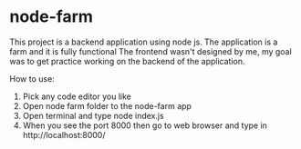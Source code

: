 # node-farm

This project is a backend application using node js.
The application is a farm and it is fully functional
The frontend wasn't designed by me, my goal was to get practice working on the backend of the application.

How to use:

1. Pick any code editor you like
2. Open node farm folder to the node-farm app
3. Open terminal and type node index.js
4. When you see the port 8000 then go to web browser and type in http://localhost:8000/
